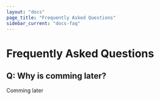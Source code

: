```yaml
---
layout: "docs"
page_title: "Frequently Asked Questions"
sidebar_current: "docs-faq"
---
```


# Frequently Asked Questions

## Q: Why is comming later?

Comming later
